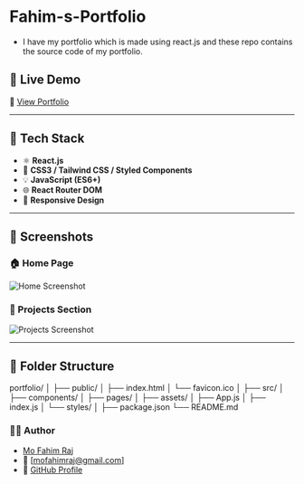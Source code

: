 # Fahim-s-Portfolio
- I have my portfolio which is made using react.js and these repo contains the source code of my portfolio.


## 🚀 Live Demo
🔗 [View Portfolio](https://your-portfolio-link.netlify.app/)

---

## 🧰 Tech Stack

- ⚛️ **React.js**
- 🎨 **CSS3 / Tailwind CSS / Styled Components**
- 💡 **JavaScript (ES6+)**
- 🌐 **React Router DOM**
- 📱 **Responsive Design**

---

## 📸 Screenshots

### 🏠 Home Page
![Home Screenshot](./screenshots/home.png)

### 💼 Projects Section
![Projects Screenshot](./screenshots/projects.png)

---

## 📁 Folder Structure
portfolio/
│
├── public/
│ ├── index.html
│ └── favicon.ico
│
├── src/
│ ├── components/
│ ├── pages/
│ ├── assets/
│ ├── App.js
│ ├── index.js
│ └── styles/
│
├── package.json
└── README.md

### 👨‍💻 Author
- [Mo Fahim Raj](https://www.linkedin.com/in/mo-fahim-raj-175b9b304/)
- 📧 [mofahimraj@gmail.com]
- 🔗 [GitHub Profile](https://github.com/Fahimraj12)
